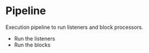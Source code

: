 # Pipeline #

Execution pipeline to run listeners and block processors.

- Run the listeners
- Run the blocks